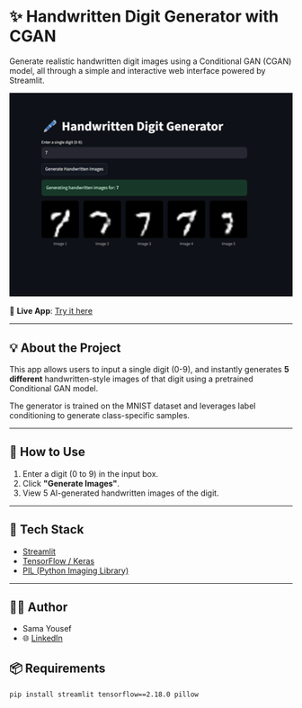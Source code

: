 # ✨ Handwritten Digit Generator with CGAN

Generate realistic handwritten digit images using a Conditional GAN (CGAN) model, all through a simple and interactive web interface powered by Streamlit.

![Digit Generator Demo](images/demo.png) <!-- تأكدي إن الصورة في المسار ده -->

🔗 **Live App**: [Try it here](https://blank-app-95e2ta2ltgj.streamlit.app/) 

---

## 💡 About the Project

This app allows users to input a single digit (0-9), and instantly generates **5 different** handwritten-style images of that digit using a pretrained Conditional GAN model.

The generator is trained on the MNIST dataset and leverages label conditioning to generate class-specific samples.

---

## 🚀 How to Use

1. Enter a digit (0 to 9) in the input box.
2. Click **"Generate Images"**.
3. View 5 AI-generated handwritten images of the digit.

---

## 🧠 Tech Stack

- [Streamlit](https://streamlit.io/)
- [TensorFlow / Keras](https://www.tensorflow.org/)
- [PIL (Python Imaging Library)](https://pillow.readthedocs.io/)

---
## 👩‍💻 Author

- Sama Yousef  
- 🌐 [LinkedIn](www.linkedin.com/in/sama-yousef-93001a201) <!-- لو عندك لينكدإن حطيه هنا -->

## 📦 Requirements

```bash
pip install streamlit tensorflow==2.18.0 pillow
